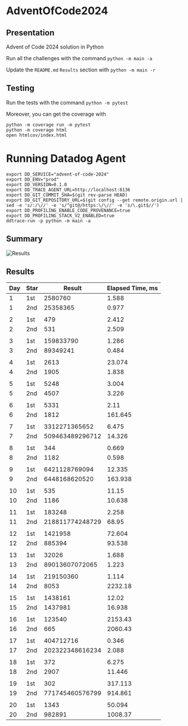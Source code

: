 # AdventOfCode2024

## Presentation

Advent of Code 2024 solution in Python

Run all the challenges with the command `python -m main -a`

Update the `README.md` `Results` section with `python -m main -r`

## Testing

Run the tests with the command `python -m pytest`

Moreover, you can get the coverage with
```
python -m coverage run -m pytest
python -m coverage html
open htmlcov/index.html
```

# Running Datadog Agent

```
export DD_SERVICE="advent-of-code-2024"
export DD_ENV="prod"
export DD_VERSION=0.1.0
export DD_TRACE_AGENT_URL=http://localhost:8136
export DD_GIT_COMMIT_SHA=$(git rev-parse HEAD)
export DD_GIT_REPOSITORY_URL=$(git config --get remote.origin.url | sed -e 's/:/\//' -e 's/^git@/https:\/\//' -e 's/\.git$//') 
export DD_PROFILING_ENABLE_CODE_PROVENANCE=true
export DD_PROFILING_STACK_V2_ENABLED=true
ddtrace-run -p python -m main -a
```

## Summary
![Results](https://github.com/clementgbcn/AdventOfCode2024/actions/workflows/check_results.yml/badge.svg)


## Results
|   Day | Star   |          Result |   Elapsed Time, ms |
|-------|--------|-----------------|--------------------|
|     1 | 1st    |         2580760 |              1.588 |
|     1 | 2nd    |        25358365 |              0.977 |
|       |        |                 |                    |
|     2 | 1st    |             479 |              2.412 |
|     2 | 2nd    |             531 |              2.509 |
|       |        |                 |                    |
|     3 | 1st    |       159833790 |              1.286 |
|     3 | 2nd    |        89349241 |              0.484 |
|       |        |                 |                    |
|     4 | 1st    |            2613 |             23.074 |
|     4 | 2nd    |            1905 |              1.838 |
|       |        |                 |                    |
|     5 | 1st    |            5248 |              3.004 |
|     5 | 2nd    |            4507 |              3.226 |
|       |        |                 |                    |
|     6 | 1st    |            5331 |              2.11  |
|     6 | 2nd    |            1812 |            161.645 |
|       |        |                 |                    |
|     7 | 1st    |   3312271365652 |              6.475 |
|     7 | 2nd    | 509463489296712 |             14.326 |
|       |        |                 |                    |
|     8 | 1st    |             344 |              0.669 |
|     8 | 2nd    |            1182 |              0.598 |
|       |        |                 |                    |
|     9 | 1st    |   6421128769094 |             12.335 |
|     9 | 2nd    |   6448168620520 |            163.938 |
|       |        |                 |                    |
|    10 | 1st    |             535 |             11.15  |
|    10 | 2nd    |            1186 |             10.638 |
|       |        |                 |                    |
|    11 | 1st    |          183248 |              2.258 |
|    11 | 2nd    | 218811774248729 |             68.95  |
|       |        |                 |                    |
|    12 | 1st    |         1421958 |             72.604 |
|    12 | 2nd    |          885394 |             93.538 |
|       |        |                 |                    |
|    13 | 1st    |           32026 |              1.688 |
|    13 | 2nd    |  89013607072065 |              1.223 |
|       |        |                 |                    |
|    14 | 1st    |       219150360 |              1.114 |
|    14 | 2nd    |            8053 |           2232.18  |
|       |        |                 |                    |
|    15 | 1st    |         1438161 |             12.02  |
|    15 | 2nd    |         1437981 |             16.938 |
|       |        |                 |                    |
|    16 | 1st    |          123540 |           2153.43  |
|    16 | 2nd    |             665 |           2060.43  |
|       |        |                 |                    |
|    17 | 1st    |       404712716 |              0.346 |
|    17 | 2nd    | 202322348616234 |              2.088 |
|       |        |                 |                    |
|    18 | 1st    |             372 |              6.275 |
|    18 | 2nd    |            2907 |             11.446 |
|       |        |                 |                    |
|    19 | 1st    |             302 |            317.113 |
|    19 | 2nd    | 771745460576799 |            914.861 |
|       |        |                 |                    |
|    20 | 1st    |            1343 |             50.094 |
|    20 | 2nd    |          982891 |           1008.37  |

